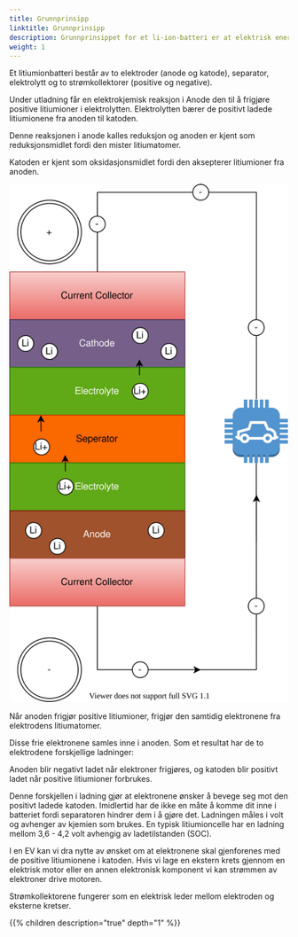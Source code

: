 ```yaml
---
title: Grunnprinsipp
linktitle: Grunnprinsipp
description: Grunnprinsippet for et li-ion-batteri er at elektrisk energi skapes ved en elektrokjemisk reaksjon mellom to metaller med ulik affinitet.
weight: 1
---
```

<!-- markdownlint-disable MD033 -->
Et litiumionbatteri består av to elektroder (anode og katode), separator, elektrolytt og to strømkollektorer (positive og negative).

Under utladning får en elektrokjemisk reaksjon i Anode den til å frigjøre positive litiumioner i elektrolytten.
Elektrolytten bærer de positivt ladede litiumionene fra anoden til katoden.

Denne reaksjonen i anode kalles reduksjon og anoden er kjent som reduksjonsmidlet fordi den mister litiumatomer.

Katoden er kjent som oksidasjonsmidlet fordi den aksepterer litiumioner fra anoden.

![Batteri](batteryconcept.drawio.svg "Batterikonsept")

Når anoden frigjør positive litiumioner, frigjør den samtidig elektronene fra elektrodens litiumatomer.

Disse frie elektronene samles inne i anoden. Som et resultat har de to elektrodene forskjellige ladninger:

Anoden blir negativt ladet når elektroner frigjøres, og katoden blir positivt ladet når positive litiumioner forbrukes.

Denne forskjellen i ladning gjør at elektronene ønsker å bevege seg mot den positivt ladede katoden. Imidlertid har de ikke en måte å komme dit inne i batteriet fordi separatoren hindrer dem i å gjøre det. Ladningen måles i volt og avhenger av kjemien som brukes. En typisk litiumioncelle har en ladning mellom 3,6 - 4,2 volt avhengig av ladetilstanden (SOC).

I en EV kan vi dra nytte av ønsket om at elektronene skal gjenforenes med de positive litiumionene i katoden. Hvis vi
lage en ekstern krets gjennom en elektrisk motor eller en annen elektronisk komponent vi kan strømmen av elektroner drive motoren.

Strømkollektorene fungerer som en elektrisk leder mellom elektroden og eksterne kretser.

{{% children description="true" depth="1" %}}
